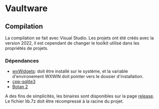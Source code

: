 # Vaultware

## Compilation

La compilation se fait avec Visual Studio. Les projets ont été créés avec la version 2022, 
il est cependant de changer le toolkit utilisé dans les propriétés de projets.

### Dépendances

- [wxWidgets](https://github.com/wxWidgets/wxWidgets): doit être installé sur le système, et la variable d'environement WXWIN doit pointer vers le dossier d'installation.
- [cpp-sqlite3](https://github.com/EddieBreeg/cpp-sqlite3)
- [Botan 2](https://github.com/randombit/botan)

A des fins de simplicités, les binaires sont disponibles sur la page [release](https://github.com/EddieBreeg/vaultware/releases). Le fichier lib.7z doit être récompressé à la racine du projet.